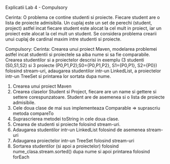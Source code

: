 Explicatii Lab 4 - Compulsory

Cerinta: O problema ce contine studenti si proiecte. Fiecare student are o lista de proiecte admisibila. Un cuplaj este un set de perechi (student, project) astfel incat
fiecare student este alocat la cel mult in proiect, iar un proiect este alocat la cel mult un student. Se considera problema crearii unui cuplaj de cardinal maxim intre
studenti si proiecte.

Compulsory:
Cerinta: Crearea unui proiect Maven, modelarea problemei astfel incat studentii si proiectele sa aiba nume si sa fie comparabile. Crearea studentilor si a proiectelor 
descrisi in exemplu (3 studenti (S0,S1,S2) si 3 proiecte (P0,P1,P2);S0={P0,P1,P2}, S1={P0,P1}, S2={P0}) folosind stream-uri, adaugarea studentilor intr-un LinkedList,
a proiectelor intr-un TreeSet si printarea lor sortata dupa nume.

1. Crearea unui proiect Maven
2. Crearea claselor Student si Project, fiecare are un name si gettere si settere corespunzatoare. Student are de asemenea si o lista de proiecte admisibile.
3. Cele doua clase de mai sus implementeaza Comparable => suprascriu metoda compareTo
4. Suprascrierea metodei toString in cele doua clase.
5. Crearea de studenti si proiecte folosind stream-uri.
6. Adaugarea studentilor intr-un LinkedList folosind de asemenea stream-uri
7. Adaugarea proiectelor intr-un TreeSet folosind stream-uri
8. Sortarea studentilor (si apoi a proiectelor) folosind nume_clasa.stream.sorted() dupa nume si apoi printarea folosind forEach
